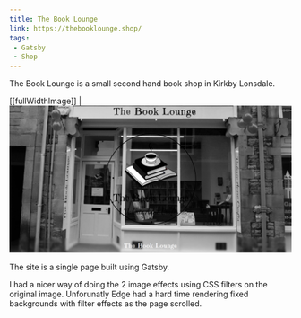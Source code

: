```yaml
---
title: The Book Lounge
link: https://thebooklounge.shop/
tags:
 - Gatsby
 - Shop
---
```

The Book Lounge is a small second hand book shop in Kirkby Lonsdale.

[[fullWidthImage]]
| ![The Book Lounge](./thebooklounge.png)

The site is a single page built using Gatsby.

I had a nicer way of doing the 2 image effects using CSS filters on the original image. Unforunatly Edge had a hard time rendering fixed backgrounds with filter effects as the page scrolled.

